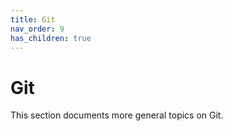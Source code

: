 ```yaml
---
title: Git
nav_order: 9
has_children: true
---
```


# Git

This section documents more general topics on Git.